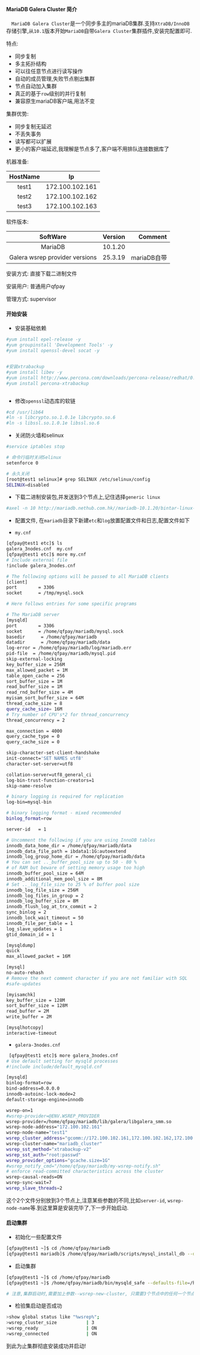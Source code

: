 #### MariaDB Galera Cluster 简介

&emsp;`MariaDB Galera Cluster`是一个同步多主的mariaDB集群.支持`XtraDB/InnoDB`存储引擎,从`10.1`版本开始`MariaDB`自带`Galera Cluster`集群插件,安装完配置即可.

特点:

 * 同步复制
 * 多主拓扑结构
 * 可以往任意节点进行读写操作
 * 自动的成员管理,失败节点剔出集群
 * 节点自动加入集群
 * 真正的基于`row`级别的并行复制
 * 兼容原生mariaDB客户端,用法不变

集群优势:

 * 同步复制无延迟
 * 不丢失事务
 * 读写都可以扩展
 * 更小的客户端延迟,我理解是节点多了,客户端不用排队连接数据库了

 
机器准备:

| HostName      | Ip           |
| :-------------: |:-------------:|
| test1     | 172.100.102.161 |
| test2     | 172.100.102.162      |
| test3     | 172.100.102.163      |
 
软件版本:

| SoftWare       | Version           | Comment  |
| :-------------: |:-------------:| -----:|
| MariaDB      | 10.1.20 |  |
| Galera wsrep provider versions      | 25.3.19      |   mariaDB自带 |

安装方式: 直接下载二进制文件

安装用户: 普通用户qfpay

管理方式: supervisor


#### 开始安装

* 安装基础依赖

```bash
#yum install epel-release -y
#yum groupinstall 'Development Tools' -y
#yum install openssl-devel socat -y 


#安装xtrabackup
#yum install libev -y
#yum install http://www.percona.com/downloads/percona-release/redhat/0.1-4/percona-release-0.1-4.noarch.rpm
#yum install percona-xtrabackup



```
 
* 修改`openssl`动态库的软链

```bash
#cd /usr/lib64
#ln -s libcrypto.so.1.0.1e libcrypto.so.6
#ln -s libssl.so.1.0.1e libssl.so.6
``` 
 
* 关闭防火墙和selinux

```bash
#service iptables stop

# 命令行临时关闭Selinux
setenforce 0

# 永久关闭
[root@test1 selinux]# grep SELINUX /etc/selinux/config
SELINUX=disabled


``` 

* 下载二进制安装包,并发送到3个节点上,记住选择`generic linux`

```bash
#axel -n 10 http://mariadb.nethub.com.hk//mariadb-10.1.20/bintar-linux-x86_64/mariadb-10.1.20-linux-x86_64.tar.gz
```

* 配置文件, 在`mariadb`目录下新建`etc`和`log`放置配置文件和日志,配置文件如下

 * `my.cnf`
 
```bash
[qfpay@test1 etc]$ ls
galera_3nodes.cnf  my.cnf
[qfpay@test1 etc]$ more my.cnf
# Include external file
!include galera_3nodes.cnf

# The following options will be passed to all MariaDB clients
[client]
port		= 3306
socket		= /tmp/mysql.sock

# Here follows entries for some specific programs

# The MariaDB server
[mysqld]
port		= 3306
socket		= /home/qfpay/mariadb/mysql.sock
basedir      = /home/qfpay/mariadb
datadir      = /home/qfpay/mariadb/data
log-error = /home/qfpay/mariadb/log/mariadb.err
pid-file  = /home/qfpay/mariadb/mysql.pid
skip-external-locking
key_buffer_size = 256M
max_allowed_packet = 1M
table_open_cache = 256
sort_buffer_size = 1M
read_buffer_size = 1M
read_rnd_buffer_size = 4M
myisam_sort_buffer_size = 64M
thread_cache_size = 8
query_cache_size= 16M
# Try number of CPU's*2 for thread_concurrency
thread_concurrency = 2

max_connection = 4000
query_cache_type = 0
query_cache_size = 0

skip-character-set-client-handshake
init-connect='SET NAMES utf8'
character-set-server=utf8

collation-server=utf8_general_ci
log-bin-trust-function-creators=1
skip-name-resolve

# binary logging is required for replication
log-bin=mysql-bin

# binary logging format - mixed recommended
binlog_format=row

server-id	= 1

# Uncomment the following if you are using InnoDB tables
innodb_data_home_dir = /home/qfpay/mariadb/data
innodb_data_file_path = ibdata1:1G:autoextend
innodb_log_group_home_dir = /home/qfpay/mariadb/data
# You can set .._buffer_pool_size up to 50 - 80 %
# of RAM but beware of setting memory usage too high
innodb_buffer_pool_size = 64M
innodb_additional_mem_pool_size = 8M
# Set .._log_file_size to 25 % of buffer pool size
innodb_log_file_size = 256M
innodb_log_files_in_group = 2
innodb_log_buffer_size = 8M
innodb_flush_log_at_trx_commit = 2
sync_binlog = 2
innodb_lock_wait_timeout = 50
innodb_file_per_table = 1
log_slave_updates = 1
gtid_domain_id = 1

[mysqldump]
quick
max_allowed_packet = 16M

[mysql]
no-auto-rehash
# Remove the next comment character if you are not familiar with SQL
#safe-updates

[myisamchk]
key_buffer_size = 128M
sort_buffer_size = 128M
read_buffer = 2M
write_buffer = 2M

[mysqlhotcopy]
interactive-timeout

```

 * `galera-3nodes.cnf`
 
 
```bash
 [qfpay@test1 etc]$ more galera_3nodes.cnf
# Use default setting for mysqld processes
#!include include/default_mysqld.cnf

[mysqld]
binlog-format=row
bind-address=0.0.0.0
innodb-autoinc-lock-mode=2
default-storage-engine=innodb

wsrep-on=1
#wsrep-provider=@ENV.WSREP_PROVIDER
wsrep-provider=/home/qfpay/mariadb/lib/galera/libgalera_smm.so
wsrep-node-address="172.100.102.161"
wsrep-node-name="test1"
wsrep_cluster_address="gcomm://172.100.102.161,172.100.102.162,172.100.102.163"
wsrep-cluster-name="mariadb_cluster"
wsrep_sst_method="xtrabackup-v2"
wsrep_sst_auth="root:passwd"
wsrep_provider_options="gcache.size=1G"
#wsrep_notify_cmd="/home/qfpay/mariadb/my-wsrep-notify.sh"
# enforce read-committed characteristics across the cluster
wsrep-causal-reads=ON
wsrep-sync-wait=7
wsrep_slave_threads=2

```

这个2个文件分别放到3个节点上,注意某些参数的不同,比如`server-id`, `wsrep-node-name`等.到这里算是安装完毕了,下一步开始启动.


#### 启动集群

* 初始化一些配置文件

```bash
[qfpay@test1 ~]$ cd /home/qfpay/mariadb
[qfpay@test1 mariadb]$ /home/qfpay/mariadb/scripts/mysql_install_db --defaults-file=/home/qfpay/mariadb/etc/my.cnf
```

* 启动集群

```bash
[qfpay@test1 ~]$ cd /home/qfpay/mariadb
[qfpay@test1 ~]$ /home/qfpay/mariadb/bin/mysqld_safe --defaults-file=/home/qfpay/mariadb/etc/my.cnf  --wsrep-new-cluster

# 注意,集群启动时,需要加上参数--wsrep-new-cluster, 只需要3个节点中的任何一个节点加上这个参数就行,剩下2个不用加
```
 
* 检验集启动是否成功

```bash
>show global status like "%wsrep%";
>wsrep_cluster_size           | 3
>wsrep_ready                  | ON
>wsrep_connected              | ON

``` 

到此为止集群彻底安装成功并启动!